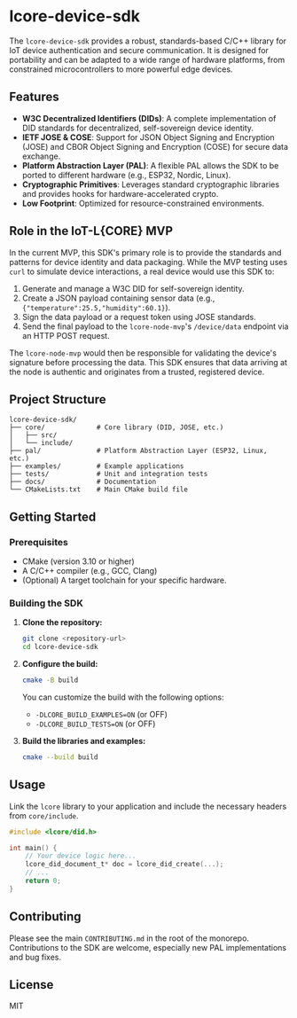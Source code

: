 # lcore-device-sdk

The `lcore-device-sdk` provides a robust, standards-based C/C++ library for IoT device authentication and secure communication. It is designed for portability and can be adapted to a wide range of hardware platforms, from constrained microcontrollers to more powerful edge devices.

## Features

-   **W3C Decentralized Identifiers (DIDs)**: A complete implementation of DID standards for decentralized, self-sovereign device identity.
-   **IETF JOSE & COSE**: Support for JSON Object Signing and Encryption (JOSE) and CBOR Object Signing and Encryption (COSE) for secure data exchange.
-   **Platform Abstraction Layer (PAL)**: A flexible PAL allows the SDK to be ported to different hardware (e.g., ESP32, Nordic, Linux).
-   **Cryptographic Primitives**: Leverages standard cryptographic libraries and provides hooks for hardware-accelerated crypto.
-   **Low Footprint**: Optimized for resource-constrained environments.

## Role in the IoT-L{CORE} MVP

In the current MVP, this SDK's primary role is to provide the standards and patterns for device identity and data packaging. While the MVP testing uses `curl` to simulate device interactions, a real device would use this SDK to:
1.  Generate and manage a W3C DID for self-sovereign identity.
2.  Create a JSON payload containing sensor data (e.g., `{"temperature":25.5,"humidity":60.1}`).
3.  Sign the data payload or a request token using JOSE standards.
4.  Send the final payload to the `lcore-node-mvp`'s `/device/data` endpoint via an HTTP POST request.

The `lcore-node-mvp` would then be responsible for validating the device's signature before processing the data. This SDK ensures that data arriving at the node is authentic and originates from a trusted, registered device.

## Project Structure

```
lcore-device-sdk/
├── core/             # Core library (DID, JOSE, etc.)
│   ├── src/
│   └── include/
├── pal/              # Platform Abstraction Layer (ESP32, Linux, etc.)
├── examples/         # Example applications
├── tests/            # Unit and integration tests
├── docs/             # Documentation
└── CMakeLists.txt    # Main CMake build file
```

## Getting Started

### Prerequisites

-   CMake (version 3.10 or higher)
-   A C/C++ compiler (e.g., GCC, Clang)
-   (Optional) A target toolchain for your specific hardware.

### Building the SDK

1.  **Clone the repository:**
    ```bash
    git clone <repository-url>
    cd lcore-device-sdk
    ```

2.  **Configure the build:**
    ```bash
    cmake -B build
    ```
    You can customize the build with the following options:
    -   `-DLCORE_BUILD_EXAMPLES=ON` (or OFF)
    -   `-DLCORE_BUILD_TESTS=ON` (or OFF)

3.  **Build the libraries and examples:**
    ```bash
    cmake --build build
    ```

## Usage

Link the `lcore` library to your application and include the necessary headers from `core/include`.

```c
#include <lcore/did.h>

int main() {
    // Your device logic here...
    lcore_did_document_t* doc = lcore_did_create(...);
    // ...
    return 0;
}
```

## Contributing

Please see the main `CONTRIBUTING.md` in the root of the monorepo. Contributions to the SDK are welcome, especially new PAL implementations and bug fixes.

## License

MIT
